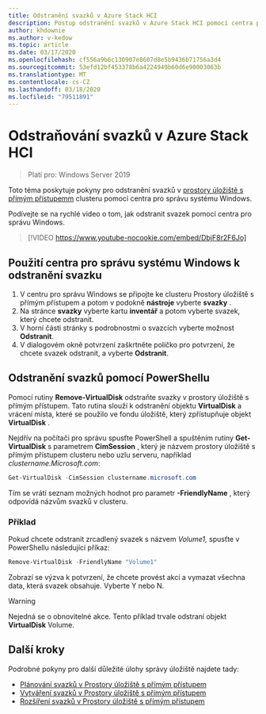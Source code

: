```yaml
---
title: Odstranění svazků v Azure Stack HCI
description: Postup odstranění svazků v Azure Stack HCI pomocí centra pro správu Windows a PowerShellu
author: khdownie
ms.author: v-kedow
ms.topic: article
ms.date: 03/17/2020
ms.openlocfilehash: cf556a9b6c130907e8607d8e5b9436b71756a3d4
ms.sourcegitcommit: 53efd12bf453378b6a4224949b60d6e90003063b
ms.translationtype: MT
ms.contentlocale: cs-CZ
ms.lasthandoff: 03/18/2020
ms.locfileid: "79511891"
---
```

# <a name="deleting-volumes-in-azure-stack-hci"></a>Odstraňování svazků v Azure Stack HCI

> Platí pro: Windows Server 2019

Toto téma poskytuje pokyny pro odstranění svazků v [prostory úložiště s přímým přístupemm](/windows-server/storage/storage-spaces/storage-spaces-direct-overview) clusteru pomocí centra pro správu systému Windows.

Podívejte se na rychlé video o tom, jak odstranit svazek pomocí centra pro správu Windows.

> [!VIDEO https://www.youtube-nocookie.com/embed/DbjF8r2F6Jo]

## <a name="use-windows-admin-center-to-delete-a-volume"></a>Použití centra pro správu systému Windows k odstranění svazku

1. V centru pro správu Windows se připojte ke clusteru Prostory úložiště s přímým přístupem a potom v podokně **nástroje** vyberte **svazky** .
2. Na stránce **svazky** vyberte kartu **inventář** a potom vyberte svazek, který chcete odstranit.
3. V horní části stránky s podrobnostmi o svazcích vyberte možnost **Odstranit**.
4. V dialogovém okně potvrzení zaškrtněte políčko pro potvrzení, že chcete svazek odstranit, a vyberte **Odstranit**.

## <a name="delete-volumes-using-powershell"></a>Odstranění svazků pomocí PowerShellu

Pomocí rutiny **Remove-VirtualDisk** odstraňte svazky v prostory úložiště s přímým přístupem. Tato rutina slouží k odstranění objektu **VirtualDisk** a vrácení místa, které se použilo ve fondu úložiště, který zpřístupňuje objekt **VirtualDisk** .

Nejdřív na počítači pro správu spusťte PowerShell a spuštěním rutiny **Get-VirtualDisk** s parametrem **CimSession** , který je názvem prostory úložiště s přímým přístupem clusteru nebo uzlu serveru, například *clustername.Microsoft.com*: 

```PowerShell
Get-VirtualDisk -CimSession clustername.microsoft.com
```

Tím se vrátí seznam možných hodnot pro parametr **-FriendlyName** , který odpovídá názvům svazků v clusteru.

### <a name="example"></a>Příklad

Pokud chcete odstranit zrcadlený svazek s názvem *Volume1,* spusťte v PowerShellu následující příkaz:

```PowerShell
Remove-VirtualDisk -FriendlyName "Volume1"
```

Zobrazí se výzva k potvrzení, že chcete provést akci a vymazat všechna data, která svazek obsahuje. Vyberte Y nebo N.

   > [!WARNING]
   > Nejedná se o obnovitelné akce. Tento příklad trvale odstraní objekt **VirtualDisk** Volume.

## <a name="next-steps"></a>Další kroky

Podrobné pokyny pro další důležité úlohy správy úložiště najdete tady:

- [Plánování svazků v Prostory úložiště s přímým přístupem](../concepts/plan-volumes.md)
- [Vytváření svazků v Prostory úložiště s přímým přístupem](create-volumes.md)
- [Rozšíření svazků v Prostory úložiště s přímým přístupem](extend-volumes.md)